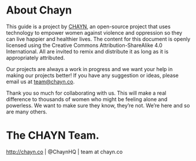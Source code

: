 # About Chayn

This guide is a project by [CHAYN](http://chayn.co), an open-source project that uses technology to empower women against violence and oppression so they can live happier and healthier lives.  The content for this document is openly licensed using the Creative Commons Attribution-ShareAlike 4.0 International. All are invited to remix and distribute it as long as it is appropriately attributed.

Our projects are always a work in progress and we want your help in making our projects better! If you have any suggestion or ideas, please email us at team@chayn.co.

Thank you so much for collaborating with us. This will make a real difference to thousands of women who might be feeling alone and powerless. We want to make sure they know, they’re not. We’re here and so are many others.

# The CHAYN Team.

http://chayn.co | @ChaynHQ | team at chayn.co
